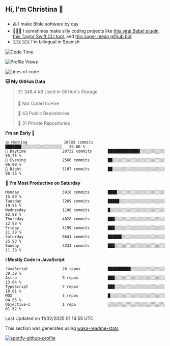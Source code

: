 ## Hi, I'm Christina 👋

- ⛪️ I make Bible software by day
- 👩🏼‍💻 I sometimes make silly coding projects like [this viral Babel plugin](https://www.instagram.com/reel/Cxvwz76vBus/), [this Taylor Swift CLI tool](https://github.com/christina-de-martinez/swift-commits), and [this super mean github bot](https://github.com/christina-de-martinez/roast-my-code)
- 🇪🇸 🇺🇸 I'm bilingual in Spanish

<!--START_SECTION:waka-->
![Code Time](http://img.shields.io/badge/Code%20Time-75%20hrs%2059%20mins-blue)

![Profile Views](http://img.shields.io/badge/Profile%20Views-3-blue)

![Lines of code](https://img.shields.io/badge/From%20Hello%20World%20I%27ve%20Written-23.8%20million%20lines%20of%20code-blue)

**🐱 My GitHub Data** 

> 📦 348.4 kB Used in GitHub's Storage 
 > 
> 🚫 Not Opted to Hire
 > 
> 📜 43 Public Repositories 
 > 
> 🔑 31 Private Repositories 
 > 
**I'm an Early 🐤** 

```text
🌞 Morning                10783 commits       ███████░░░░░░░░░░░░░░░░░░   29.00 % 
🌆 Daytime                20732 commits       ██████████████░░░░░░░░░░░   55.75 % 
🌃 Evening                2566 commits        ██░░░░░░░░░░░░░░░░░░░░░░░   06.90 % 
🌙 Night                  3107 commits        ██░░░░░░░░░░░░░░░░░░░░░░░   08.35 % 
```
📅 **I'm Most Productive on Saturday** 

```text
Monday                   5910 commits        ████░░░░░░░░░░░░░░░░░░░░░   15.89 % 
Tuesday                  7269 commits        █████░░░░░░░░░░░░░░░░░░░░   19.55 % 
Wednesday                1108 commits        █░░░░░░░░░░░░░░░░░░░░░░░░   02.98 % 
Thursday                 4828 commits        ███░░░░░░░░░░░░░░░░░░░░░░   12.98 % 
Friday                   4199 commits        ███░░░░░░░░░░░░░░░░░░░░░░   11.29 % 
Saturday                 9641 commits        ██████░░░░░░░░░░░░░░░░░░░   25.93 % 
Sunday                   4233 commits        ███░░░░░░░░░░░░░░░░░░░░░░   11.38 % 
```


**I Mostly Code in JavaScript** 

```text
JavaScript               26 repos            ██████████░░░░░░░░░░░░░░░   39.39 % 
Astro                    9 repos             ███░░░░░░░░░░░░░░░░░░░░░░   13.64 % 
TypeScript               7 repos             ███░░░░░░░░░░░░░░░░░░░░░░   10.61 % 
MDX                      3 repos             █░░░░░░░░░░░░░░░░░░░░░░░░   04.55 % 
Objective-C              1 repo              ░░░░░░░░░░░░░░░░░░░░░░░░░   01.52 % 
```




 Last Updated on 11/02/2025 01:14:55 UTC
<!--END_SECTION:waka-->

This section was generated using [waka-readme-stats](https://github.com/anmol098/waka-readme-stats)

[![spotify-github-profile](https://spotify-github-profile.kittinanx.com/api/view?uid=1228436873&cover_image=true&theme=default&show_offline=false&background_color=121212&interchange=false&bar_color=53b14f&bar_color_cover=false)](https://spotify-github-profile.kittinanx.com/api/view?uid=1228436873&redirect=true)